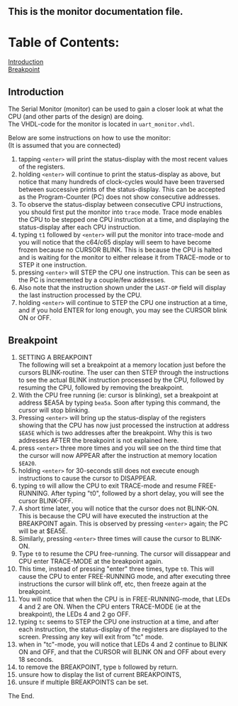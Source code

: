 ## This is the **monitor** documentation file.

# Table of Contents:

[Introduction](#introduction)  
[Breakpoint](#breakpoint)  

## Introduction

The Serial Monitor (monitor) can be used to gain a closer look at what the CPU (and other parts of the design) are doing.  
The VHDL-code for the monitor is located in ```uart_monitor.vhdl```.

Below are some instructions on how to use the monitor:  
(It is assumed that you are connected)

1. tapping ```<enter>``` will print the status-display with the most recent values of the registers.
1. holding ```<enter>``` will continue to print the status-display as above, but notice that many hundreds of clock-cycles would have been traversed between successive prints of the status-display. This can be accepted as the Program-Counter (PC) does not show consecutive addresses.
1. To observe the status-display between consecutive CPU instructions, you should first put the monitor into ```trace``` mode. Trace mode enables the CPU to be stepped one CPU instruction at a time, and displaying the status-display after each CPU instruction.
1. typing ```t1``` followed by ```<enter>``` will put the monitor into trace-mode and you will notice that the c64/c65 display will seem to have become frozen because no CURSOR BLINK. This is because the CPU is halted and is waiting for the monitor to either release it from TRACE-mode or to STEP it one instruction.
 1. pressing ```<enter>``` will STEP the CPU one instruction. This can be seen as the PC is incremented by a couple/few addresses.
 1. Also note that the instruction shown under the ```LAST-OP``` field will display the last instruction processed by the CPU.
 1. holding ```<enter>``` will continue to STEP the CPU one instruction at a time, and if you hold ENTER for long enough, you may see the CURSOR blink ON or OFF.

## Breakpoint 

1. SETTING A BREAKPOINT  
The following will set a breakpoint at a memory location just before the cursors BLINK-routine. The user can then STEP through the instructions to see the actual BLINK instruction processed by the CPU, followed by resuming the CPU, followed by removing the breakpoint.
1. With the CPU free running (ie: cursor is blinking), set a breakpoint at address $EA5A by typing ```bea5a```. Soon after typing this command, the cursor will stop blinking.
1. Pressing ```<enter>``` will bring up the status-display of the registers showing that the CPU has now just processed the instruction at address ```$EA5E``` which is two addresses after the breakpoint. Why this is two addresses AFTER the breakpoint is not explained here.
1. press ```<enter>``` three more times and you will see on the third time that the cursor will now APPEAR after the instruction at memory location ```$EA20```.
1. holding ```<enter>``` for 30-seconds still does not execute enough instructions to cause the cursor to DISAPPEAR.
1. typing ```t0``` will allow the CPU to exit TRACE-mode and resume FREE-RUNNING. After typing "t0", followed by a short delay, you will see the cursor BLINK-OFF.
1. A short time later, you will notice that the cursor does not BLINK-ON. This is because the CPU will have executed the instruction at the BREAKPOINT again. This is observed by pressing ```<enter>``` again; the PC will be at $EA5E.
1. Similarly, pressing ```<enter>``` three times will cause the cursor to BLINK-ON.
1. Type ```t0``` to resume the CPU free-running. The cursor will dissappear and CPU enter TRACE-MODE at the breakpoint again.
1. This time, instead of pressing "enter" three times, type ```t0```. This will cause the CPU to enter FREE-RUNNING mode, and after executing three instructions the cursor will blink off, etc, then freeze again at the breakpoint.
1. You will notice that when the CPU is in FREE-RUNNING-mode, that LEDs 4 and 2 are ON. When the CPU enters TRACE-MODE (ie at the breakpoint), the LEDs 4 and 2 go OFF.
1. typing ```tc``` seems to STEP the CPU one instruction at a time, and after each instruction, the status-display of the registers are displayed to the screen. Pressing any key will exit from "tc" mode.
1. when in "tc"-mode, you will notice that LEDs 4 and 2 continue to BLINK ON and OFF, and that the CURSOR will BLINK ON and OFF about every 18 seconds.
1. to remove the BREAKPOINT, type ```b``` followed by return.
1. unsure how to display the list of current BREAKPOINTS, 
1. unsure if multiple BREAKPOINTS can be set.

The End.
